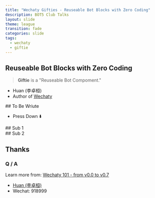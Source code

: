 ```yaml
---
title: "Wechaty Gifties - Reuseable Bot Blocks with Zero Coding"
description: BOT5 Club Talks
layout: slide
theme: league
transition: fade
categories: slide
tags:
  - wechaty
  - giftie
---
```

<!-- markdownlint-disable MD033 -->

<section data-markdown>

## Reuseable Bot Blocks with Zero Coding

> **Giftie** is a "Reuseable Bot Compoment."

- Huan (李卓桓)
- Author of [Wechaty](https://github.com/chatie/wechaty)

</section>
<!-- --- -->

<section>

<section data-markdown>
## To Be Wriute

- Press Down ⬇️

</section>

<section data-markdown>
## Sub 1
</section>

<section data-markdown>
## Sub 2
</section>

</section>
<!-- --- -->

<section data-markdown>

## Thanks

### Q / A

Learn more from: [Wechaty 101 - from v0.0 to v0.7](https://blog.chatie.io/wechaty-101-presentation/)

- [Huan (李卓桓)](https://www.linkedin.com/in/zixia/)
- Wechat: 918999

</section>
